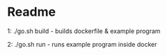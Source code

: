 # Readme

1: ./go.sh build - builds dockerfile & example program

2: ./go.sh run - runs example program inside docker 

